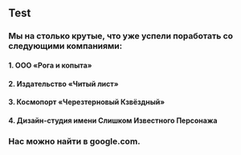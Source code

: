 ## Test

### Мы на столько крутые, что уже успели поработать со следующими компаниями:

#### 1. ООО «Рога и копыта»
#### 2. Издательство «Читый лист»
#### 3. Космопорт «Черезтерновый Кзвёздный»
#### 4. Дизайн-студия имени Слишком Известного Персонажа
### Нас можно найти в google.com.